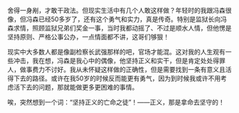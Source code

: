 舍得一身剐，才敢干政法。但现实生活中有几个人敢这样做？年轻时的我跟冯森很像，但冯森已经50多岁了，还有这个勇气和实力，真是传奇。特别是监狱长向冯森求情，照顾监狱兄弟们奖金一事，当时我都动摇了、不过是顺水人情，但他愣是坚持原则、严格公事公办，一点情面都不讲，这哥们够狠！    

现实中大多数人都是像副检察长武强那样的吧，官场才能混。这对我的人生观有一些冲击，我在想，冯森是我心中的偶像，他坚持正义和实干，但是肯定处处得罪人，做事费力不讨好。我从未怀疑这样做的正确性，但是需要找到一条有意义且活得下去的路径。或许在我50岁的时候反而能更有勇气，因为到时候我或许不用考虑活下去的问题，那就能做更多更困难的事情。    

唉，突然想到一个词：“坚持正义的亡命之徒”！——正义，那是拿命去坚守的！ 
